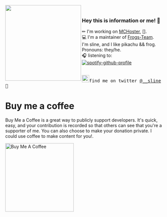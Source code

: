 <img align="left" width="240" src="https://i.imgur.com/3JAGrcQ.png"> <samp> <br>
### Hey this is information or me! 💃

✏ I'm working on [MCHoster], []. <br>
💻 I'm a maintainer of [Frogs-Team]. <br>
I'm sline, and I like pikachu && frog. <br> 
Pronouns: they/he. <br>
🎧 listening to: <br> </samp>
[![spotify-github-profile](https://spotify-github-profile.vercel.app/api/view?uid=d2mpy44bxvgc39bo0j7c3k8ja&cover_image=true&theme=novatorem)](https://github.com/kittinan/spotify-github-profile) <br>
<br>

<samp><img src="https://img.icons8.com/color/2x/twitter.png" width="23">find me on twitter [@__sline](https://www.twitter.com/__sline) 💭

# Buy me a coffee
Buy Me a Coffee is a great way to publicly support developers. It's quick, easy, and your contribution is recorded so that others can see that you're a supporter of me. You can also choose to make your donation private. 
I could use coffee to make content for you!.

<a href="https://www.buymeacoffee.com/sline" target="_blank"><img src="https://cdn.buymeacoffee.com/buttons/v2/arial-white.png" alt="Buy Me A Coffee" width="217px" ></a>

[MCHoster]: https://mchoster.ru
[Frogs-Team]: https://discord.gg/yNtPTb2
